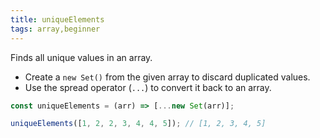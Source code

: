 ```yaml
---
title: uniqueElements
tags: array,beginner
---
```


Finds all unique values in an array.

- Create a `new Set()` from the given array to discard duplicated values.
- Use the spread operator (`...`) to convert it back to an array.

```js
const uniqueElements = (arr) => [...new Set(arr)];
```

```js
uniqueElements([1, 2, 2, 3, 4, 4, 5]); // [1, 2, 3, 4, 5]
```

